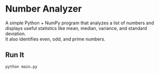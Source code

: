 # Number Analyzer

A simple Python + NumPy program that analyzes a list of numbers and displays useful statistics like mean, median, variance, and standard deviation.  
It also identifies even, odd, and prime numbers.

## Run It
```bash
python main.py
